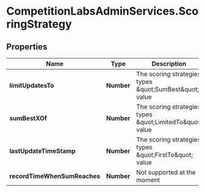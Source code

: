 # CompetitionLabsAdminServices.ScoringStrategy

## Properties

Name | Type | Description | Notes
------------ | ------------- | ------------- | -------------
**limitUpdatesTo** | **Number** | The scoring strategies types \&quot;SumBest\&quot; value | 
**sumBestXOf** | **Number** | The scoring strategies types \&quot;LimitedTo\&quot; value | 
**lastUpdateTimeStamp** | **Number** | The scoring strategies types \&quot;FirstTo\&quot; value | 
**recordTimeWhenSumReaches** | **Number** | Not supported at the moment | 


